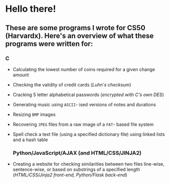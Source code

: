 # Hello there!

## These are some programs I wrote for CS50 (Harvardx). Here's an overview of what these programs were written for:  
  
  ### C

- Calculating the lowest number of coins required for a given change amount

- Checking the validity of credit cards (*Luhn's checksum*)

- Cracking 5 letter alphabetical passwords (*encrypted with C's own DES*)

- Generating music using `ASCII`- ised versions of notes and durations

- Resizing `BMP` images

- Recovering `JPEG` files from a raw image of a `FAT`- based file system

- Spell check a text file (using a specified dictionary file) using linked lists and a hash table  
  
  ### Python/JavaScript/AJAX (and HTML/CSS/JINJA2)  
 
- Creating a website for checking similarities between two files line-wise, sentence-wise, or based on substrings of a specified length (_HTML/CSS/Jinja2 front-end, Python/Flask back-end_)
